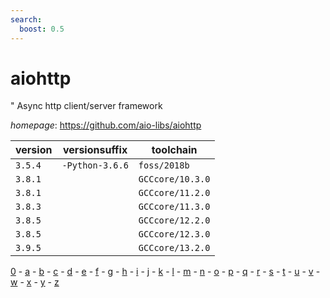 ```yaml
---
search:
  boost: 0.5
---
```

# aiohttp

" Async http client/server framework

*homepage*: <https://github.com/aio-libs/aiohttp>

version | versionsuffix | toolchain
--------|---------------|----------
``3.5.4`` | ``-Python-3.6.6`` | ``foss/2018b``
``3.8.1`` |  | ``GCCcore/10.3.0``
``3.8.1`` |  | ``GCCcore/11.2.0``
``3.8.3`` |  | ``GCCcore/11.3.0``
``3.8.5`` |  | ``GCCcore/12.2.0``
``3.8.5`` |  | ``GCCcore/12.3.0``
``3.9.5`` |  | ``GCCcore/13.2.0``

[0](../0/index.md) - [a](../a/index.md) - [b](../b/index.md) - [c](../c/index.md) - [d](../d/index.md) - [e](../e/index.md) - [f](../f/index.md) - [g](../g/index.md) - [h](../h/index.md) - [i](../i/index.md) - [j](../j/index.md) - [k](../k/index.md) - [l](../l/index.md) - [m](../m/index.md) - [n](../n/index.md) - [o](../o/index.md) - [p](../p/index.md) - [q](../q/index.md) - [r](../r/index.md) - [s](../s/index.md) - [t](../t/index.md) - [u](../u/index.md) - [v](../v/index.md) - [w](../w/index.md) - [x](../x/index.md) - [y](../y/index.md) - [z](../z/index.md)

